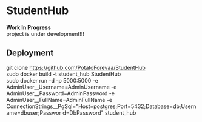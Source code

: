 # StudentHub
**Work In Progress**  
project is under development!!!

## Deployment
git clone https://github.com/PotatoForevaa/StudentHub  
sudo docker build -t student_hub StudentHub  
sudo docker run -d -p 5000:5000 -e AdminUser__Username=AdminUsername -e  AdminUser__Password=AdminPassword -e AdminUser__FullName=AdminFullName -e ConnectionStrings__PgSql="Host=postgres;Port=5432;Database=db;Username=dbuser;Passwor
d=DbPassword" student_hub  
